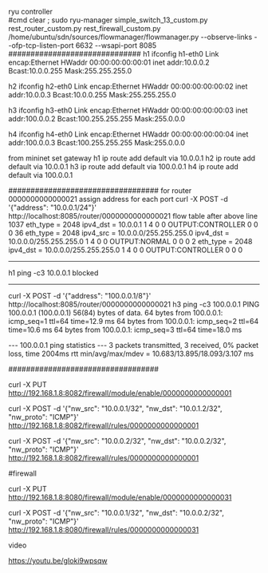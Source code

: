 ryu controller
<br>
#cmd
 clear ; sudo ryu-manager   simple_switch_13_custom.py rest_router_custom.py rest_firewall_custom.py  /home/ubuntu/sdn/sources/flowmanager/flowmanager.py   --observe-links --ofp-tcp-listen-port 6632 --wsapi-port 8085
##############################
 h1 ifconfig
h1-eth0   Link encap:Ethernet  HWaddr 00:00:00:00:00:01
          inet addr:10.0.0.2  Bcast:10.0.0.255  Mask:255.255.255.0


h2 ifconfig
h2-eth0   Link encap:Ethernet  HWaddr 00:00:00:00:00:02
          inet addr:10.0.0.3  Bcast:10.0.0.255  Mask:255.255.255.0


h3 ifconfig
h3-eth0   Link encap:Ethernet  HWaddr 00:00:00:00:00:03
          inet addr:100.0.0.2  Bcast:100.255.255.255  Mask:255.0.0.0



 h4 ifconfig
h4-eth0   Link encap:Ethernet  HWaddr 00:00:00:00:00:04
          inet addr:100.0.0.3  Bcast:100.255.255.255  Mask:255.0.0.0


from mininet 
set gateway
h1 ip route add default via 10.0.0.1
h2 ip route add default via 10.0.0.1
h3 ip route add default via 100.0.0.1
h4 ip route add default via 100.0.0.1

##################################
for router 0000000000000021
assign address for each port
curl -X POST -d '{"address": "10.0.0.1/24"}' http://localhost:8085/router/0000000000000021
flow table after above line
	1037	eth_type = 2048
ipv4_dst = 10.0.0.1	1	4	0	0	OUTPUT:CONTROLLER	0	0	0
	36	eth_type = 2048
ipv4_src = 10.0.0.0/255.255.255.0
ipv4_dst = 10.0.0.0/255.255.255.0	1	4	0	0	OUTPUT:NORMAL	0	0	0
	2	eth_type = 2048
ipv4_dst = 10.0.0.0/255.255.255.0	1	4	0	0	OUTPUT:CONTROLLER	0	0	0

*******
h1 ping -c3 10.0.0.1
blocked
*******

curl -X POST -d '{"address": "100.0.0.1/8"}' http://localhost:8085/router/0000000000000021
h3 ping -c3 100.0.0.1
PING 100.0.0.1 (100.0.0.1) 56(84) bytes of data.
64 bytes from 100.0.0.1: icmp_seq=1 ttl=64 time=12.9 ms
64 bytes from 100.0.0.1: icmp_seq=2 ttl=64 time=10.6 ms
64 bytes from 100.0.0.1: icmp_seq=3 ttl=64 time=18.0 ms

--- 100.0.0.1 ping statistics ---
3 packets transmitted, 3 received, 0% packet loss, time 2004ms
rtt min/avg/max/mdev = 10.683/13.895/18.093/3.107 ms

##################################


curl -X PUT http://192.168.1.8:8082/firewall/module/enable/0000000000000001

curl -X POST -d '{"nw_src": "10.0.0.1/32", "nw_dst": "10.0.1.2/32", "nw_proto": "ICMP"}' http://192.168.1.8:8082/firewall/rules/0000000000000001

curl -X POST -d '{"nw_src": "10.0.0.2/32", "nw_dst": "10.0.0.2/32", "nw_proto": "ICMP"}' http://192.168.1.8:8082/firewall/rules/0000000000000001

#firewall




curl -X PUT http://192.168.1.8:8080/firewall/module/enable/0000000000000031

curl -X POST -d '{"nw_src": "10.0.0.1/32", "nw_dst": "10.0.0.2/32", "nw_proto": "ICMP"}' http://192.168.1.8:8080/firewall/rules/0000000000000031


video <br>

https://youtu.be/gIoki9wpsqw
